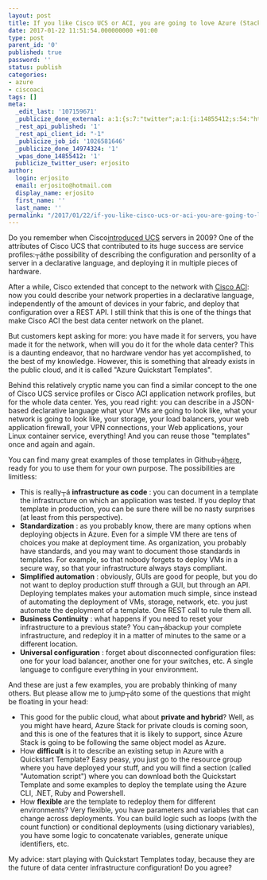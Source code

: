```yaml
---
layout: post
title: If you like Cisco UCS or ACI, you are going to love Azure (Stack)
date: 2017-01-22 11:51:54.000000000 +01:00
type: post
parent_id: '0'
published: true
password: ''
status: publish
categories:
- azure
- ciscoaci
tags: []
meta:
  _edit_last: '107159671'
  _publicize_done_external: a:1:{s:7:"twitter";a:1:{i:14855412;s:54:"https://twitter.com/erjosito/status/823121010278928384";}}
  _rest_api_published: '1'
  _rest_api_client_id: "-1"
  _publicize_job_id: '1026581646'
  _publicize_done_14974324: '1'
  _wpas_done_14855412: '1'
  publicize_twitter_user: erjosito
author:
  login: erjosito
  email: erjosito@hotmail.com
  display_name: erjosito
  first_name: ''
  last_name: ''
permalink: "/2017/01/22/if-you-like-cisco-ucs-or-aci-you-are-going-to-love-azure-stack/"
---
```

Do you remember when Cisco[introduced UCS](http://www.pcworld.com/article/161293/cisco_enters_server_market.html) servers in 2009? One of the attributes of Cisco UCS that contributed to its huge success are service profiles:┬áthe possibility of describing the configuration and personlity of a server in a declarative language, and deploying it in multiple pieces of hardware.

After a while, Cisco extended that concept to the network with [Cisco ACI](http://www.cisco.com/go/aci): now you could describe your network properties in a declarative language, independently of the amount of devices in your fabric, and deploy that configuration over a REST API. I still think that this is one of the things that make Cisco ACI the best data center network on the planet.

But customers kept asking for more: you have made it for servers, you have made it for the network, when will you do it for the whole data center? This is a daunting endeavor, that no hardware vendor has yet accomplished, to the best of my knowledge. However, this is something that already exists in the public cloud, and it is called "Azure Quickstart Templates".

Behind this relatively cryptic name you can find a similar concept to the one of Cisco UCS service profiles or Cisco ACI application network profiles, but for the whole data center. Yes, you read right: you can describe in a JSON-based declarative language what your VMs are going to look like, what your network is going to look like, your storage, your load balancers, your web application firewall, your VPN connections, your Web applications, your Linux container service, everything! And you can reuse those "templates" once and again and again.

You can find many great examples of those templates in Github┬á[here](https://github.com/Azure/azure-quickstart-templates), ready for you to use them for your own purpose. The possibilities are limitless:

- This is really┬á **infrastructure as code** : you can document in a template the infrastructure on which an application was tested. If you deploy that template in production, you can be sure there will be no nasty surprises (at least from this perspective).
- **Standardization** : as you probably know, there are many options when deploying objects in Azure. Even for a simple VM there are tens of choices you make at deployment time. As organization, you probably have standards, and you may want to document those standards in templates. For example, so that nobody forgets to deploy VMs in a secure way, so that your infrastructure always stays compliant.
- **Simplified automation** : obviously, GUIs are good for people, but you do not want to deploy production stuff through a GUI, but through an API. Deploying templates makes your automation much simple, since instead of automating the deployment of VMs, storage, network, etc. you just automate the deployment of a template. One REST call to rule them all.
- **Business Continuity** : what happens if you need to reset your infrastructure to a previous state? You can┬ábackup your complete infrastructure, and redeploy it in a matter of minutes to the same or a different location.
- **Universal configuration** : forget about disconnected configuration files: one for your load balancer, another one for your switches, etc. A single language to configure everything in your environment.

And these are just a few examples, you are probably thinking of many others. But please allow me to jump┬áto some of the questions that might be floating in your head:

- This good for the public cloud, what about **private and hybrid**? Well, as you might have heard, Azure Stack for private clouds is coming soon, and this is one of the features that it is likely to support, since Azure Stack is going to be following the same object model as Azure.
- How **difficult** is it to describe an existing setup in Azure with a Quickstart Template? Easy peasy, you just go to the resource group where you have deployed your stuff, and you will find a section (called "Automation script") where you can download both the Quickstart Template and some examples to deploy the template using the Azure CLI, .NET, Ruby and Powershell.
- How **flexible** are the template to redeploy them for different environments? Very flexible, you have parameters and variables that can change across deployments. You can build logic such as loops (with the count function) or conditional deployments (using dictionary variables), you have some logic to concatenate variables, generate unique identifiers, etc.

My advice: start playing with Quickstart Templates today, because they are the future of data center infrastructure configuration! Do you agree?

